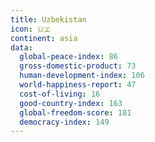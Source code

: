 ```yaml
---
title: Uzbekistan
icon: 🇺🇿
continent: asia
data:
  global-peace-index: 86
  gross-domestic-product: 73
  human-development-index: 106
  world-happiness-report: 47
  cost-of-living: 16
  good-country-index: 163
  global-freedom-score: 181
  democracy-index: 149
---
```


